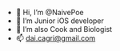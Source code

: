 - 👋 Hi, I’m @NaivePoe
- 👀 I’m Junior iOS developer
- 🌱 I’m also Cook and Biologist
- 📫 dai.cagri@gmail.com

<!---
NaivePoe/NaivePoe is a ✨ special ✨ repository because its `README.md` (this file) appears on your GitHub profile.
You can click the Preview link to take a look at your changes.
--->
